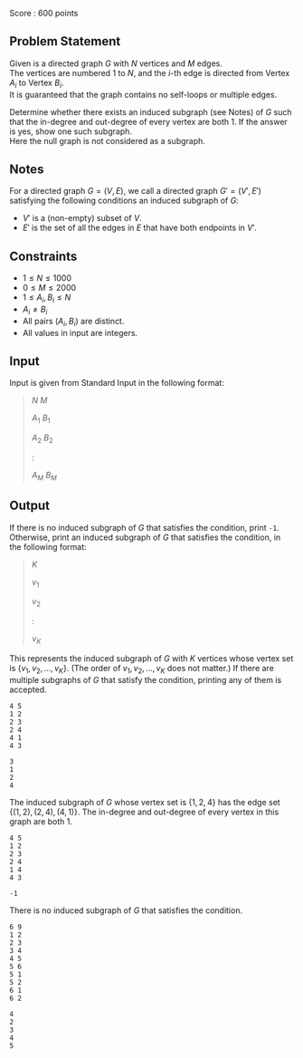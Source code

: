 Score : $600$ points

## Problem Statement

Given is a directed graph $G$ with $N$ vertices and $M$ edges.<br>
The vertices are numbered $1$ to $N$, and the $i$-th edge is directed from Vertex $A_i$ to Vertex $B_i$.<br>
It is guaranteed that the graph contains no self-loops or multiple edges.

Determine whether there exists an induced subgraph (see Notes) of $G$ such that the in-degree and out-degree of every vertex are both $1$. If the answer is yes, show one such subgraph.<br>
Here the null graph is not considered as a subgraph.

## Notes

For a directed graph $G = (V, E)$, we call a directed graph $G' = (V', E')$ satisfying the following conditions an induced subgraph of $G$:

- $V'$ is a (non-empty) subset of $V$.
- $E'$ is the set of all the edges in $E$ that have both endpoints in $V'$.

## Constraints

- $1 \leq N \leq 1000$
- $0 \leq M \leq 2000$
- $1 \leq A_i,B_i \leq N$
- $A_i \neq B_i$
- All pairs $(A_i, B_i)$ are distinct.
- All values in input are integers.

## Input

Input is given from Standard Input in the following format:

> $N$ $M$
> 
> $A_1$ $B_1$
> 
> $A_2$ $B_2$
> 
> $:$
> 
> $A_M$ $B_M$

## Output

If there is no induced subgraph of $G$ that satisfies the condition, print `-1`.
Otherwise, print an induced subgraph of $G$ that satisfies the condition, in the following format:

> $K$
> 
> $v_1$
> 
> $v_2$
> 
> :
> 
> $v_K$

This represents the induced subgraph of $G$ with $K$ vertices whose vertex set is $\{v_1, v_2, \ldots, v_K\}$. (The order of $v_1, v_2, \ldots, v_K$ does not matter.)
If there are multiple subgraphs of $G$ that satisfy the condition, printing any of them is accepted.

```input1
4 5
1 2
2 3
2 4
4 1
4 3
```

```output1
3
1
2
4
```

The induced subgraph of $G$ whose vertex set is $\{1, 2, 4\}$ has the edge set $\{(1, 2), (2, 4), (4, 1)\}$. The in-degree and out-degree of every vertex in this graph are both $1$.

```input2
4 5
1 2
2 3
2 4
1 4
4 3
```

```output2
-1
```

There is no induced subgraph of $G$ that satisfies the condition.

```input3
6 9
1 2
2 3
3 4
4 5
5 6
5 1
5 2
6 1
6 2
```

```output3
4
2
3
4
5
```